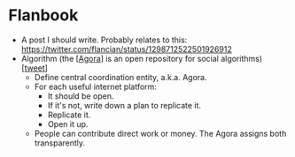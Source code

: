 # Flanbook
- A post I should write. Probably relates to this: https://twitter.com/flancian/status/1298712522501926912
- Algorithm (the [[Agora]] is an open repository for social algorithms) [[tweet]]
    - Define central coordination entity, a.k.a. Agora.
    - For each useful internet platform:
        - It should be open.
        - If it's not, write down a plan to replicate it.
        - Replicate it.
        - Open it up.
    - People can contribute direct work or money. The Agora assigns both transparently. 

[//begin]: # "Autogenerated link references for markdown compatibility"
[Agora]: agora "Agora"
[tweet]: tweet "Tweet"
[//end]: # "Autogenerated link references"